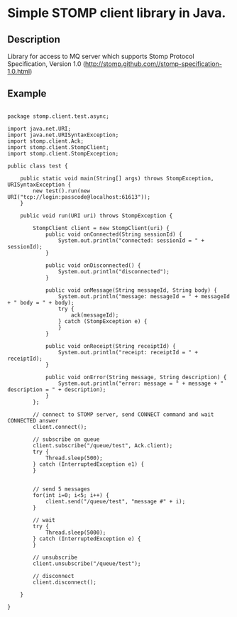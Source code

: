 Simple STOMP client library in Java.========## DescriptionLibrary for access to MQ server which supports Stomp Protocol Specification, Version 1.0 (http://stomp.github.com//stomp-specification-1.0.html)## Example`````{.java}package stomp.client.test.async;import java.net.URI;import java.net.URISyntaxException;import stomp.client.Ack;import stomp.client.StompClient;import stomp.client.StompException;public class test {	public static void main(String[] args) throws StompException, URISyntaxException {		new test().run(new URI("tcp://login:passcode@localhost:61613"));	}		public void run(URI uri) throws StompException {				StompClient client = new StompClient(uri) {			public void onConnected(String sessionId) {				System.out.println("connected: sessionId = " + sessionId);			}						public void onDisconnected() {				System.out.println("disconnected");			}						public void onMessage(String messageId, String body) {				System.out.println("message: messageId = " + messageId + " body = " + body);				try {					ack(messageId);				} catch (StompException e) {				}			}						public void onReceipt(String receiptId) {				System.out.println("receipt: receiptId = " + receiptId);			}						public void onError(String message, String description) {				System.out.println("error: message = " + message + " description = " + description);			}		};				// connect to STOMP server, send CONNECT command and wait CONNECTED answer		client.connect();				// subscribe on queue		client.subscribe("/queue/test", Ack.client);		try {			Thread.sleep(500);		} catch (InterruptedException e1) {		}						// send 5 messages		for(int i=0; i<5; i++) {			client.send("/queue/test", "message #" + i);		}				// wait				try {			Thread.sleep(5000);		} catch (InterruptedException e) {		}				// unsubscribe		client.unsubscribe("/queue/test");				// disconnect		client.disconnect();			}}